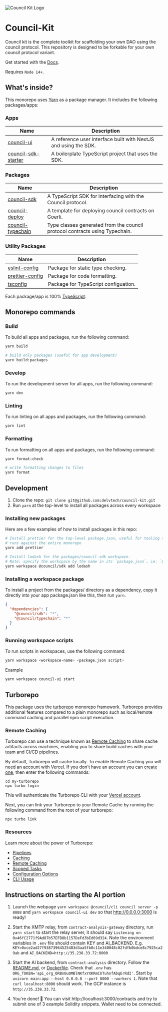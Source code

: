 ![Council Kit Logo](https://i.imgur.com/2n9k3Rv.png)

# Council-Kit 

Council kit is the complete toolkit for scaffolding your own DAO using the
council protocol. This repository is designed to be forkable for your own
council protocol variant.

Get started with the [Docs](https://github.com/delvtech/council-kit/wiki).

Requires `Node 14+`.

## What's inside?

This monorepo uses [Yarn](https://classic.yarnpkg.com/) as a package manager. It includes the following packages/apps:

### Apps
| Name                                                                                                | Description                                                     |
| --------------------------------------------------------------------------------------------------- | --------------------------------------------------------------- |
| [council-ui](https://github.com/delvtech/council-kit/tree/main/apps/council-ui)                   | A reference user interface built with NextJS and using the SDK. |
| [council-sdk-starter](https://github.com/delvtech/council-kit/tree/main/apps/council-sdk-starter) | A boilerplate TypeScript project that uses the SDK.             |

### Packages

| Name                                                                                                | Description                                                                 |
| --------------------------------------------------------------------------------------------------- | --------------------------------------------------------------------------- |
| [council-sdk](https://github.com/delvtech/council-kit/tree/main/packages/council-sdk)             | A TypeScript SDK for interfacing with the Council protocol.                 |
| [council-deploy](https://github.com/delvtech/council-kit/tree/main/packages/council-deploy)       | A template for deploying council contracts on Goerli.                |
| [council-typechain](https://github.com/delvtech/council-kit/tree/main/packages/council-typechain) | Type classes generated from the council protocol contracts using Typechain. |

### Utility Packages

| Name                                                                                            | Description                          |
| ----------------------------------------------------------------------------------------------- | ------------------------------------ |
| [eslint-config](https://github.com/delvtech/council-kit/tree/main/packages/eslint-config)     | Package for static type checking.    |
| [prettier-config](https://github.com/delvtech/council-kit/tree/main/packages/prettier-config) | Package for code formatting.         |
| [tsconfig](https://github.com/delvtech/council-kit/tree/main/packages/tsconfig)               | Package for TypeScript configuation. |

Each package/app is 100% [TypeScript](https://www.typescriptlang.org/).

## Monorepo commands

### Build

To build all apps and packages, run the following command:

```bash
yarn build

# build only packages (useful for app development)
yarn build:packages

```

### Develop

To run the development server for all apps, run the following command:

```bash
yarn dev
```

### Linting

To run linting on all apps and packages, run the following command:

```bash
yarn lint
```

### Formatting

To run formatting on all apps and packages, run the following command:

```bash
yarn format:check

# write formatting changes to files
yarn format

```

## Development

1. Clone the repo: `git clone git@github.com:delvtech/council-kit.git`
2. Run `yarn` at the top-level to install all packages across every workspace

### Installing new packages

Here are a few examples of how to install packages in this repo:

```bash
# Install prettier for the top-level package.json, useful for tooling that
# runs against the entire monorepo
yarn add prettier

# Install lodash for the packages/council-sdk workspace.
# Note: specify the workspace by the name in its `package.json`, ie: `@council/sdk` not `council-sdk`
yarn workspace @council/sdk add lodash
```

### Installing a workspace package

To install a project from the packages/ directory as a dependency, copy it
directly into your app package.json like this, then run `yarn`.

```json
{
  "dependencies": {
    "@council/sdk": "*",
    "@council/typechain": "*"
  }
}
```

### Running workspace scripts

To run scripts in workspaces, use the following command:

```bash
yarn workspace <workspace-name> <package.json script>
```

Example

```bash
yarn workspace council-ui start
```

## Turborepo

This package uses the [turborepo](https://turbo.build/) monorepo framework. Turborepo provides additional features compared to a plain monorepo such as local/remote command caching and parallel npm script execution.

### Remote Caching

Turborepo can use a technique known as [Remote Caching](https://turborepo.org/docs/core-concepts/remote-caching) to share cache artifacts across machines, enabling you to share build caches with your team and CI/CD pipelines.

By default, Turborepo will cache locally. To enable Remote Caching you will need an account with Vercel. If you don't have an account you can [create one](https://vercel.com/signup), then enter the following commands:

```
cd my-turborepo
npx turbo login
```

This will authenticate the Turborepo CLI with your [Vercel account](https://vercel.com/docs/concepts/personal-accounts/overview).

Next, you can link your Turborepo to your Remote Cache by running the following command from the root of your turborepo:

```
npx turbo link
```

### Resources

Learn more about the power of Turborepo:

- [Pipelines](https://turborepo.org/docs/core-concepts/pipelines)
- [Caching](https://turborepo.org/docs/core-concepts/caching)
- [Remote Caching](https://turborepo.org/docs/core-concepts/remote-caching)
- [Scoped Tasks](https://turborepo.org/docs/core-concepts/scopes)
- [Configuration Options](https://turborepo.org/docs/reference/configuration)
- [CLI Usage](https://turborepo.org/docs/reference/command-line-reference)

## Instructions on starting the AI portion

1. Launch the webpage `yarn workspace @council/cli council server -p 8888` and `yarn workspace council-ui dev` so that http://0.0.0.0:3000 is ready! 

2. Start the XMTP relay, from `contract-analysis-gateway` directory, run `yarn start` to start the relay server, it should say `Listening on 0x46fC2771f9Ad87b57EFD8b1157DeFd3bEd69d324`. Note the environment variables in `.env` file should contain KEY and AI_BACKEND. E.g. `KEY=0xce2ad27f93873964525483d3aa5fb8c11e340048c02fdfb0bdce8c7925ca29ab` and `AI_BACKEND=http://35.238.33.72:8000`

3. Start the AI backend, from `contract-analysis` directory. Follow the [README.md](packages/contract-analysis/README.md), or [Dockerfile](packages/contract-analysis/Dockerfile). Check that `.env` has `ORG_TOKEN='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'`. Start by `uvicorn main:app --host 0.0.0.0 --port 8000 --workers 1`. Note that `curl localhost:8000` should work. The GCP instance is `http://35.238.33.72`.

4. You're done! 🥳 You can visit http://localhost:3000/contracts and try to submit one of 3 example Solidity snippets. Wallet need to be connected.

